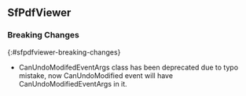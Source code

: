 ## SfPdfViewer

### Breaking Changes
{:#sfpdfviewer-breaking-changes}

* CanUndoModifedEventArgs class has been deprecated due to typo mistake, now CanUndoModified event will have CanUndoModifiedEventArgs in it.